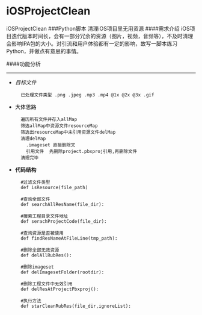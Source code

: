 # iOSProjectClean
iOSProjectClean
###Python脚本 清理iOS项目里无用资源
####需求介绍
iOS项目迭代版本时间长，会有一部分冗余的资源（图片，视频，音频等），不及时清理会影响IPA包的大小。对引流和用户体验都有一定的影响，故写一脚本练习Python，并做点有意思的事情。

####功能分析
___
* *目标文件*

	   	已处理文件类型 .png .jpeg .mp3 .mp4 @1x @2x @3x .gif
	   	
	   	
		  
* <label style="color:black">大体思路</label>
			
        遍历所有文件并存入allMap
        筛选allMap中资源文件resourceMap
        筛选出resourceMap中未引用资源文件delMap
        清理delMap
          .imageset 直接删除文
          引用文件  先删除project.pbxproj引用,再删除文件
        清理完毕
      
* **代码结构**

		#过滤文件类型
		def	isResource(file_path) 
		
		#查询全部文件
		def searchAllResName(file_dir):
		
		#搜索工程目录文件地址
		def serachProjectCode(file_dir):

		#查询资源是否被使用
		def findResNameAtFileLine(tmp_path):
		
		#删除全部无效资源
		def delAllRubRes():
		
		#删除imageset
		def delImagesetFolder(rootdir):
		
		#删除工程文件中无效引用
		def delResAtProjectPbxproj():
		
		#执行方法
		def starCleanRubRes(file_dir,ignoreList):
<!--* Email:<fsl_666888@163.com>-->



